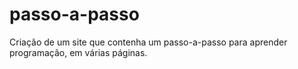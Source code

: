 # passo-a-passo
Criação de um site que contenha um passo-a-passo para aprender programação, em várias páginas.
